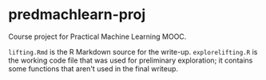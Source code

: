 predmachlearn-proj
==================

Course project for Practical Machine Learning MOOC.

`lifting.Rmd` is the R Markdown source for the write-up.
`explorelifting.R` is the working code file that was used for preliminary
exploration; it contains some functions that aren't used in the final writeup.
